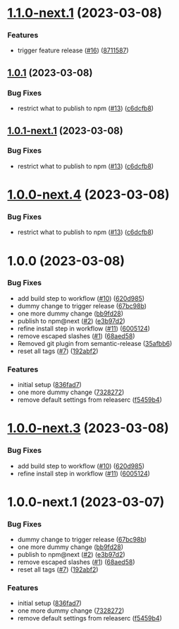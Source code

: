 # [1.1.0-next.1](https://github.com/warp-ds/release-playground/compare/v1.0.1...v1.1.0-next.1) (2023-03-08)


### Features

* trigger feature release ([#16](https://github.com/warp-ds/release-playground/issues/16)) ([8711587](https://github.com/warp-ds/release-playground/commit/87115872ce4ecf50e315ddfe4b508b8de69716a3))

## [1.0.1](https://github.com/warp-ds/release-playground/compare/v1.0.0...v1.0.1) (2023-03-08)


### Bug Fixes

* restrict what to publish to npm ([#13](https://github.com/warp-ds/release-playground/issues/13)) ([c6dcfb8](https://github.com/warp-ds/release-playground/commit/c6dcfb8420e937a7feb2f7f133e296d0a8cb705b))

## [1.0.1-next.1](https://github.com/warp-ds/release-playground/compare/v1.0.0...v1.0.1-next.1) (2023-03-08)


### Bug Fixes

* restrict what to publish to npm ([#13](https://github.com/warp-ds/release-playground/issues/13)) ([c6dcfb8](https://github.com/warp-ds/release-playground/commit/c6dcfb8420e937a7feb2f7f133e296d0a8cb705b))

# [1.0.0-next.4](https://github.com/warp-ds/release-playground/compare/v1.0.0-next.3...v1.0.0-next.4) (2023-03-08)


### Bug Fixes

* restrict what to publish to npm ([#13](https://github.com/warp-ds/release-playground/issues/13)) ([c6dcfb8](https://github.com/warp-ds/release-playground/commit/c6dcfb8420e937a7feb2f7f133e296d0a8cb705b))

# 1.0.0 (2023-03-08)


### Bug Fixes

* add build step to workflow ([#10](https://github.com/warp-ds/release-playground/issues/10)) ([620d985](https://github.com/warp-ds/release-playground/commit/620d985a3f3969939d8fb16c15323b40145f2f32))
* dummy change to trigger release ([67bc98b](https://github.com/warp-ds/release-playground/commit/67bc98b6955a0f633320973a7dd0506c0dc35423))
* one more dummy change ([bb9fd28](https://github.com/warp-ds/release-playground/commit/bb9fd2806a57836083e93078be9b5c977adb85ef))
* publish to npm@next ([#2](https://github.com/warp-ds/release-playground/issues/2)) ([e3b97d2](https://github.com/warp-ds/release-playground/commit/e3b97d2bef5a4580b32269f74d74619d7dd6ba29))
* refine install step in workflow ([#11](https://github.com/warp-ds/release-playground/issues/11)) ([6005124](https://github.com/warp-ds/release-playground/commit/60051242ee0e24805cd30610e00df7b6288084d0))
* remove escaped slashes ([#1](https://github.com/warp-ds/release-playground/issues/1)) ([68aed58](https://github.com/warp-ds/release-playground/commit/68aed5844e171c66dbae7c1e73793c16e9039ba0))
* Removed git plugin from semantic-release ([35afbb6](https://github.com/warp-ds/release-playground/commit/35afbb62beb48eab8ca9bbc897ab1e2092ba2018))
* reset all tags ([#7](https://github.com/warp-ds/release-playground/issues/7)) ([192abf2](https://github.com/warp-ds/release-playground/commit/192abf2549c150877aec346150b26866dc6e5e97))


### Features

* initial setup ([836fad7](https://github.com/warp-ds/release-playground/commit/836fad7f7aef072e600707f39796d2d82cf03bf4))
* one more dummy change ([7328272](https://github.com/warp-ds/release-playground/commit/7328272e61cc4056a615ceadeb98effab53d4592))
* remove default settings from releaserc ([f5459b4](https://github.com/warp-ds/release-playground/commit/f5459b46996cd0267c9db7d8748ebc208c4a479d))

# [1.0.0-next.3](https://github.com/warp-ds/release-playground/compare/v1.0.0-next.2...v1.0.0-next.3) (2023-03-08)


### Bug Fixes

* add build step to workflow ([#10](https://github.com/warp-ds/release-playground/issues/10)) ([620d985](https://github.com/warp-ds/release-playground/commit/620d985a3f3969939d8fb16c15323b40145f2f32))
* refine install step in workflow ([#11](https://github.com/warp-ds/release-playground/issues/11)) ([6005124](https://github.com/warp-ds/release-playground/commit/60051242ee0e24805cd30610e00df7b6288084d0))

# 1.0.0-next.1 (2023-03-07)


### Bug Fixes

* dummy change to trigger release ([67bc98b](https://github.com/warp-ds/release-playground/commit/67bc98b6955a0f633320973a7dd0506c0dc35423))
* one more dummy change ([bb9fd28](https://github.com/warp-ds/release-playground/commit/bb9fd2806a57836083e93078be9b5c977adb85ef))
* publish to npm@next ([#2](https://github.com/warp-ds/release-playground/issues/2)) ([e3b97d2](https://github.com/warp-ds/release-playground/commit/e3b97d2bef5a4580b32269f74d74619d7dd6ba29))
* remove escaped slashes ([#1](https://github.com/warp-ds/release-playground/issues/1)) ([68aed58](https://github.com/warp-ds/release-playground/commit/68aed5844e171c66dbae7c1e73793c16e9039ba0))
* reset all tags ([#7](https://github.com/warp-ds/release-playground/issues/7)) ([192abf2](https://github.com/warp-ds/release-playground/commit/192abf2549c150877aec346150b26866dc6e5e97))


### Features

* initial setup ([836fad7](https://github.com/warp-ds/release-playground/commit/836fad7f7aef072e600707f39796d2d82cf03bf4))
* one more dummy change ([7328272](https://github.com/warp-ds/release-playground/commit/7328272e61cc4056a615ceadeb98effab53d4592))
* remove default settings from releaserc ([f5459b4](https://github.com/warp-ds/release-playground/commit/f5459b46996cd0267c9db7d8748ebc208c4a479d))
